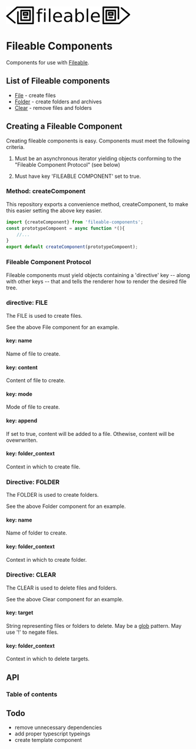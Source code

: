 ![fileable logo](./static/docs/logo.png)

# Fileable Components

Components for use with [Fileable](https://github.com/johnhenry/fileable).

## List of Fileable components

- [File](https://github.com/johnhenry/fileable-component-file) - create files
- [Folder](https://github.com/johnhenry/fileable-component-folder) - create folders and archives
- [Clear](https://github.com/johnhenry/fileable-component-clear) - remove files and folders

## Creating a Fileable Component

Creating fileable components is easy. Components must meet the following criteria.

1. Must be an asynchronous iterator yielding objects conforming to the "Fileable Component Protocol" (see below)

2. Must have key 'FILEABLE COMPONENT' set to true.

### Method: createComponent

This repository exports a convenience method, createComponent, to make this easier setting the above key easier.

```javascript
import {createComponent} from 'fileable-components';
const prototypeCompoent = async function *(){
    //...
}
export default createComponent(prototypeCompoent);
```

### Fileable Component Protocol

Fileable components must yield objects containing a 'directive' key -- along with other keys -- that and tells the renderer how to render the desired file tree.

### directive: FILE

The FILE is used to create files.

See the above File component for an example.

#### key: name

Name of file to create.

#### key: content

Content of file to create.

#### key: mode

Mode of file to create.

#### key: append

If set to true, content will be added to a file. Othewise, content will be ovewrwriten.

#### key: folder_context

Context in which to create file.

### Directive: FOLDER

The FOLDER is used to create folders.

See the above Folder component for an example.

#### key: name

Name of folder to create.

#### key: folder_context

Context in which to create folder.

### Directive: CLEAR

The CLEAR is used to delete files and folders.

See the above Clear component for an example.

#### key: target

String representing files or folders to delete.
May be a [glob](https://github.com/isaacs/node-glob) pattern.
May use '!' to negate files.

#### key: folder_context

Context in which to delete targets.
## API

### Table of contents
## Todo

- remove unnecessary dependencies
- add proper typescript typeings
- create template component
